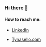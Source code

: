 ### Hi there 👋

#### How to reach me:

- [LinkedIn](https://www.linkedin.com/in/ty-nasello/)

- [Tynasello.com](https://tynasello.com/#/)

<!--
**Tynasello/tynasello** is a ✨ _special_ ✨ repository because its `README.md` (this file) appears on your GitHub profile.

Here are some ideas to get you started:

- 🔭 I’m currently working on ...
- 🌱 I’m currently learning ...
- 👯 I’m looking to collaborate on ...
- 🤔 I’m looking for help with ...
- 💬 Ask me about ...
- 📫 How to reach me: ...
- 😄 Pronouns: ...
- ⚡ Fun fact: ...
-->

